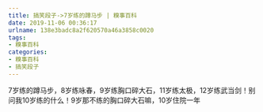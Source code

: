 ```yaml
---
title: 搞笑段子->7岁练的蹲马步 | 糗事百科
date: 2019-11-06 00:36:17
urlname: 138e3badc8a2f620570a46a3858c0020
tags: 
- 糗事百科
categories:
- 糗事百科
- 搞笑段子
---
```

7岁练的蹲马步，8岁练咏春，9岁练胸口碎大石，11岁练太极，12岁练武当剑！别问我10岁练的什么！9岁那不练的胸口碎大石嘛，10岁住院一年



